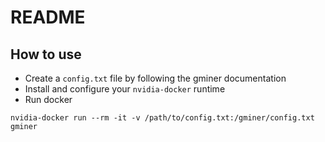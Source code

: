 # README

## How to use

- Create a `config.txt` file by following the gminer documentation
- Install and configure your `nvidia-docker` runtime
- Run docker

```
nvidia-docker run --rm -it -v /path/to/config.txt:/gminer/config.txt gminer
```
